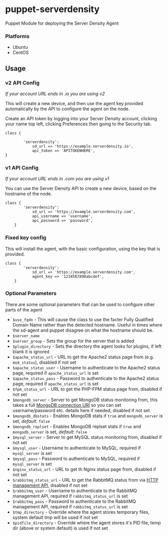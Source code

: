puppet-serverdensity
====================

Puppet Module for deploying the Server Density Agent

### Platforms

* Ubuntu
* CentOS

## Usage

### v2 API Config

*If your account URL ends in .io you are using v2*

This will create a new device, and then use the agent key provided automatically by the API to configure the agent on the node.

Create an API token by logging into your Server Density account, clicking your name top left, clicking Preferences then going to the Security tab.

```puppet
class {

        'serverdensity':
            sd_url => 'https://example.serverdensity.io',
            api_token => 'APITOKENHERE',
}
```
### v1 API Config

*If your account URL ends in .com you are using v1*

You can use the Server Density API to create a new device, based on the hostname of the node.

```puppet
class {
        'serverdensity':
            sd_url => 'https://example.serverdensity.com',
            api_username => 'username',
            api_password => 'password',
    }

```

### Fixed key config

This will install the agent, with the basic configuration, using the key that is provided.

```puppet
class {
        'serverdensity':
            sd_url => 'https://example.serverdensity.com',
            agent_key => '1234567890abcdef',
    }
```

### Optional Parameters

There are some optional parameters that can be used to configure other parts of the agent

* `$use_fqdn` - This will cause the class to use the facter Fully Qualified Domain Name rather than the detected hostname. Useful in times where the sd-agent and puppet disagree on what the hostname should be.
* `$server_name`
* `$server_group` - Sets the group for the server that is added
* `$plugin_directory` -  Sets the directory the agent looks for plugins, if left blank it is ignored
* `$apache_status_url` - URL to get the Apache2 status page from (e.g. `mod_status`), disabled if not set
* `$apache_status_user` - Username to authenticate to the Apache2 status page, required if `apache_status_url` is set
* `$apache_status_pass` - Password to authenticate to the Apache2 status page, required if `apache_status_url` is set
* `$fpm_status_url` - URL to get the PHP-FPM status page from, disabled if not set
* `$mongodb_server` - Server to get MongoDB status monitoring from, this takes a full [MongoDB connection URI](http://docs.mongodb.org/manual/reference/connection-string/) so you can set username/password etc. details here if needed, disabled if not set
* `$mongodb_dbstats` - Enables MongoDB stats if `true` and `mongodb_server` is set, *default*: `false`
* `$mongodb_replset` - Enables MongoDB replset stats if `true` and `mongodb_server` is set, *default*: `false`
* `$mysql_server` - Server to get MySQL status monitoring from, disabled if not set
* `$mysql_user` - Username to authenticate to MySQL, required if `mysql_server` is set
* `$mysql_pass` - Password to authenticate to MySQL, required if `mysql_server` is set
* `$nginx_status_url` - URL to get th Nginx status page from, disabled if not set
* `$rabbitmq_status_url` - URL to get the RabbitMQ status from via [HTTP management API](http://www.rabbitmq.com/management.html), disabled if not set
* `$rabbitmq_user` - Username to authenticate to the RabbitMQ management API, required if `rabbitmq_status_url` is set
* `$rabbitmq_pass` - Password to authenticate to the RabbitMQ management API, required if `rabbitmq_status_url` is set
* `$tmp_directory` - Override where the agent stores temporary files, system default tmp will be used if not set
* `$pidfile_directory` - Override where the agent stores it's PID file, temp dir (above or system default) is used if not set

